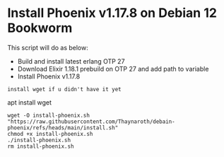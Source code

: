 # Install Phoenix v1.17.8 on Debian 12 Bookworm
This script will do as below:
- Build and install latest erlang OTP 27
- Download Elixir 1.18.1 prebuild on OTP 27 and add path to variable
- Install Phoenix v1.17.8

```
install wget if u didn't have it yet
```
apt install wget
```
wget -O install-phoenix.sh "https://raw.githubusercontent.com/Thaynaroth/debain-phoenix/refs/heads/main/install.sh"
chmod +x install-phoenix.sh
./install-phoenix.sh
rm install-phoenix.sh
```
